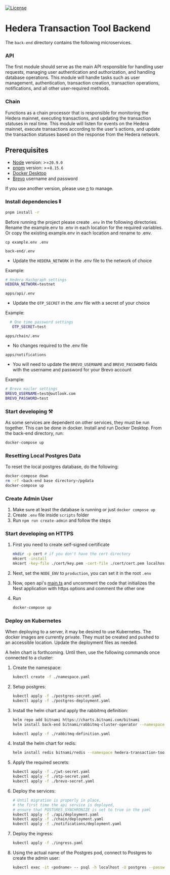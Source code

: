 [![License](https://img.shields.io/badge/License-Apache%202.0-blue.svg)](https://opensource.org/licenses/Apache-2.0)

# Hedera Transaction Tool Backend

The `back-end` directory contains the following microservices.

### API

The first module should serve as the main API responsible for handling user requests, managing user authentication and authorization, and handling database operations. This module will handle tasks such as user management, authentication, transaction creation, transaction operations, notifications, and all other user-required methods.

### Chain

Functions as a chain processor that is responsible for monitoring the Hedera mainnet, executing transactions, and updating the transaction statuses in real time. This module will listen for events on the Hedera mainnet, execute transactions according to the user's actions, and update the transaction statuses based on the response from the Hedera network.

## Prerequisites

- [Node](https://nodejs.org/en/download/package-manager) version: >=`20.9.0`
- [pnpm](https://pnpm.io/installation) version: >=`8.15.6`
- [Docker Desktop](https://docs.docker.com/desktop/install/mac-install/)
- [Brevo](https://www.brevo.com/pricing/?utm_source=adwords_brand&utm_medium=lastclick&utm_content=SendinBlue&utm_extension=sitelinks&utm_term=brevo&utm_matchtype=e&utm_campaign=20011980161&utm_network=g&km_adid=683810310625&km_adposition=&km_device=c&utm_adgroupid=151171466311&gad_source=1&gclid=CjwKCAjwupGyBhBBEiwA0UcqaJ5UFQ8uNznjz1kUfokSV1JhaWfwqFgXrNfRrB2jqE0g4LCLaKNxpBoCsw8QAvD_BwE) username and password

If you use another version, please use [n](https://github.com/tj/n) to manage.

### Install dependencies ⏬

```bash
pnpm install -r
```

Before running the project please create `.env` in the following directories. Rename the example.env to .env in each location for the required variables.
Or copy the existing example.env in each location and rename to .env.

```shell
cp example.env .env
```

`back-end/.env`

- Update the `HEDERA_NETWORK` in the .env file to the network of choice

Example:

```Bash
# Hedera Hashgraph settings
HEDERA_NETWORK=testnet
```

`apps/api/.env`

- Update the `OTP_SECRET` in the .env file with a secret of your choice

Example:

```Bash
  # One time password settings
   OTP_SECRET=test
```

`apps/chain/.env`

- No changes required to the .env file

`apps/notifications`

- You will need to update the `BREVO_USERNAME` and `BREVO_PASSWORD` fields with the username and password for your Brevo account

Example:

```Bash
# Brevo mailer settings
BREVO_USERNAME=test@outlook.com
BREVO_PASSWORD=test
```

### Start developing ⚒️

As some services are dependent on other services, they must be run together.
This can be done in docker. Install and run Docker Desktop.
From the back-end directory, run:

```bash
docker-compose up
```

### Resetting Local Postgres Data

To reset the local postgres database, do the following:

```bash
docker-compose down
rm -rf <back-end base directory>/pgdata
docker-compose up
```

### Create Admin User

1. Make sure at least the database is running or just `docker compose up`
2. Create `.env` file inside `scripts` folder
3. Run `npm run create-admin` and follow the steps

### Start developing on HTTPS

1. First you need to create self-signed certificate

   ```bash
   mkdir -p cert # if you don't have the cert directory
   mkcert -install
   mkcert -key-file ./cert/key.pem -cert-file ./cert/cert.pem localhost
   ```

2. Next, set the `NODE_ENV` to `production`, you can set it in the root `.env`

3. Now, open api's [main.ts](./apps/api/src/main.ts) and uncomment the code that initializes the Nest application with https options and comment the other one

4. Run
   ```bash
   docker-compose up
   ```

### Deploy on Kubernetes

When deploying to a server, it may be desired to use Kubernetes.
The docker images are currently private. They must be created and pushed
to an accessible location. Update the deployment files as needed.

A helm chart is forthcoming.
Until then, use the following commands once connected to a cluster:

1. Create the namespace:

   ```bash
   kubectl create -f ./namespace.yaml
   ```

2. Setup postgres:

   ```bash
   kubectl apply -f ./postgres-secret.yaml
   kubectl apply -f ./postgres-deployment.yaml
   ```

3. Install the helm chart and apply the rabbitmq definition:

   ```bash
   helm repo add bitnami https://charts.bitnami.com/bitnami
   helm install back-end bitnami/rabbitmq-cluster-operator --namespace hedera-transaction-tool

   kubectl apply -f ./rabbitmq-definition.yaml
   ```

4. Install the helm chart for redis:

   ```bash
   helm install redis bitnami/redis --namespace hedera-transaction-tool --set auth.enabled=false
   ```

5. Apply the required secrets:
   ```bash
   kubectl apply -f ./jwt-secret.yaml
   kubectl apply -f ./otp-secret.yaml
   kubectl apply -f ./brevo-secret.yaml
   ```
6. Deploy the services:
   ```bash
   # Until migration is properly in place,
   # the first time the api service is deployed,
   # ensure that POSTGRES_SYNCHRONIZE is set to true in the yaml
   kubectl apply -f ./api/deployment.yaml
   kubectl apply -f ./chain/deployment.yaml
   kubectl apply -f ./notifications/deployment.yaml
   ```
7. Deploy the ingress:
   ```bash
   kubectl apply -f ./ingress.yaml
   ```
8. Using the actual name of the Postgres pod, connect to Postgres to create the admin user:
   ```bash
   kubectl exec -it <podname> -- psql -h localhost -U postgres --password -p 5432
   ```

